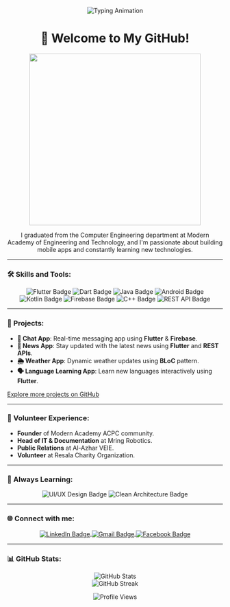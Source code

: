 <!-- Welcome Animation -->
<p align="center">
  <img src="https://readme-typing-svg.herokuapp.com?font=Fira+Code&size=28&duration=3000&color=5EB9FF&center=true&vCenter=true&width=600&height=80&lines=Hello%2C+I'm+Abdulrahman+Akram!;Flutter+Developer+%7C+Software+Engineer;Always+Learning+and+Growing" alt="Typing Animation">
</p>

<!-- Hi there -->
<h1 align="center">👋 Welcome to My GitHub!</h1>

<p align="center">
  <img src="https://media.giphy.com/media/jTNG3RF6EwbkpD4LZx/giphy.gif" width="400"/>
</p>

<p align="center">I graduated from the Computer Engineering department at Modern Academy of Engineering and Technology, and I'm passionate about building mobile apps and constantly learning new technologies.</p>

---

### 🛠️ Skills and Tools:
<p align="center">
  <img src="https://img.shields.io/badge/Flutter-%2302569B.svg?style=for-the-badge&logo=Flutter&logoColor=white" alt="Flutter Badge"/>
  <img src="https://img.shields.io/badge/Dart-%230175C2.svg?style=for-the-badge&logo=Dart&logoColor=white" alt="Dart Badge"/>
  <img src="https://img.shields.io/badge/Java-%23ED8B00.svg?style=for-the-badge&logo=Java&logoColor=white" alt="Java Badge"/>
  <img src="https://img.shields.io/badge/Android-%23039BE5.svg?style=for-the-badge&logo=android&logoColor=white" alt="Android Badge"/>
  <img src="https://img.shields.io/badge/Kotlin-%237F52FF.svg?style=for-the-badge&logo=kotlin&logoColor=white" alt="Kotlin Badge"/>
  <img src="https://img.shields.io/badge/Firebase-%23039BE5.svg?style=for-the-badge&logo=firebase" alt="Firebase Badge"/>
  <img src="https://img.shields.io/badge/C++-%2300599C.svg?style=for-the-badge&logo=c%2B%2B&logoColor=white" alt="C++ Badge"/>
  <img src="https://img.shields.io/badge/REST-APIs-%23000000.svg?style=for-the-badge&logo=rest&logoColor=white" alt="REST API Badge"/>
</p>

---

### 📱 Projects:
- **💬 Chat App**: Real-time messaging app using **Flutter** & **Firebase**.
- **📰 News App**: Stay updated with the latest news using **Flutter** and **REST APIs**.
- **🌦️ Weather App**: Dynamic weather updates using **BLoC** pattern.
- **🗣️ Language Learning App**: Learn new languages interactively using **Flutter**.

[Explore more projects on GitHub](https://github.com/Abdoakram512)

---

### 💼 Volunteer Experience:
- **Founder** of Modern Academy ACPC community.
- **Head of IT & Documentation** at Mring Robotics.
- **Public Relations** at Al-Azhar VEIE.
- **Volunteer** at Resala Charity Organization.

---

### 🚀 Always Learning:
<p align="center">
  <img src="https://img.shields.io/badge/UI%2FUX-Design-%23FF4088?style=flat-square&logo=adobe-photoshop" alt="UI/UX Design Badge"/>
  <img src="https://img.shields.io/badge/Clean-Architecture-%23007ACC.svg?style=flat-square&logo=codeigniter" alt="Clean Architecture Badge"/>
</p>

---

### 🌐 Connect with me:
<p align="center">
  <a href="https://linkedin.com/in/Abdoakram512" target="_blank">
    <img align="center" src="https://img.shields.io/badge/LinkedIn-%230077B5.svg?style=for-the-badge&logo=linkedin&logoColor=white" alt="LinkedIn Badge"/>
  </a>
  <a href="mailto:abdoakramsami2020@gmail.com" target="_blank">
    <img align="center" src="https://img.shields.io/badge/Email-%23D14836.svg?style=for-the-badge&logo=gmail&logoColor=white" alt="Gmail Badge"/>
  </a>
  <a href="https://www.facebook.com/Abdoakram512" target="_blank">
    <img align="center" src="https://img.shields.io/badge/Facebook-%234267B2.svg?style=for-the-badge&logo=facebook&logoColor=white" alt="Facebook Badge"/>
  </a>
</p>

---

### 📊 GitHub Stats:
<p align="center">
  <img src="https://github-readme-stats.vercel.app/api?username=Abdoakram512&show_icons=true&theme=tokyonight" alt="GitHub Stats">
  <br/>
  <img src="https://github-readme-streak-stats.herokuapp.com/?user=Abdoakram512&theme=tokyonight" alt="GitHub Streak">
</p>

<p align="center">
  <img src="https://komarev.com/ghpvc/?username=Abdoakram512&color=blue&style=flat-square" alt="Profile Views">
</p>
